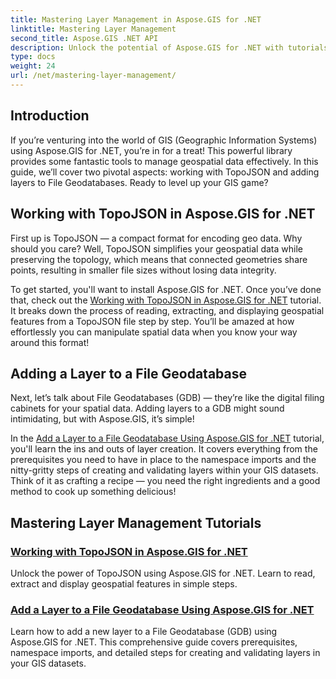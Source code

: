 ```yaml
---
title: Mastering Layer Management in Aspose.GIS for .NET
linktitle: Mastering Layer Management
second_title: Aspose.GIS .NET API
description: Unlock the potential of Aspose.GIS for .NET with tutorials on TopoJSON and File Geodatabases. Simplify your layer management.
type: docs
weight: 24
url: /net/mastering-layer-management/
---
```

## Introduction

If you’re venturing into the world of GIS (Geographic Information Systems) using Aspose.GIS for .NET, you’re in for a treat! This powerful library provides some fantastic tools to manage geospatial data effectively. In this guide, we’ll cover two pivotal aspects: working with TopoJSON and adding layers to File Geodatabases. Ready to level up your GIS game?

## Working with TopoJSON in Aspose.GIS for .NET

First up is TopoJSON — a compact format for encoding geo data. Why should you care? Well, TopoJSON simplifies your geospatial data while preserving the topology, which means that connected geometries share points, resulting in smaller file sizes without losing data integrity. 

To get started, you'll want to install Aspose.GIS for .NET. Once you’ve done that, check out the [Working with TopoJSON in Aspose.GIS for .NET](./working-with-topojson/) tutorial. It breaks down the process of reading, extracting, and displaying geospatial features from a TopoJSON file step by step. You’ll be amazed at how effortlessly you can manipulate spatial data when you know your way around this format!

## Adding a Layer to a File Geodatabase

Next, let’s talk about File Geodatabases (GDB) — they’re like the digital filing cabinets for your spatial data. Adding layers to a GDB might sound intimidating, but with Aspose.GIS, it’s simple! 

In the [Add a Layer to a File Geodatabase Using Aspose.GIS for .NET](./add-layer-to-file-geo-database/) tutorial, you'll learn the ins and outs of layer creation. It covers everything from the prerequisites you need to have in place to the namespace imports and the nitty-gritty steps of creating and validating layers within your GIS datasets. Think of it as crafting a recipe — you need the right ingredients and a good method to cook up something delicious!

## Mastering Layer Management Tutorials
### [Working with TopoJSON in Aspose.GIS for .NET](./working-with-topojson/)
Unlock the power of TopoJSON using Aspose.GIS for .NET. Learn to read, extract and display geospatial features in simple steps.
### [Add a Layer to a File Geodatabase Using Aspose.GIS for .NET](./add-layer-to-file-geo-database/)
Learn how to add a new layer to a File Geodatabase (GDB) using Aspose.GIS for .NET. This comprehensive guide covers prerequisites, namespace imports, and detailed steps for creating and validating layers in your GIS datasets.